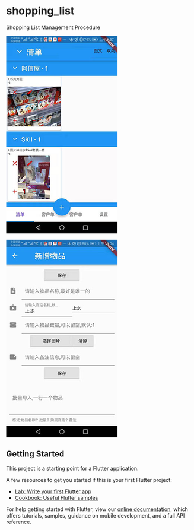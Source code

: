 # shopping_list

Shopping List Management Procedure


![主界面](https://raw.githubusercontent.com/wsonline2008/shopping_list/master/img/01.jpg)


![编辑添加](https://raw.githubusercontent.com/wsonline2008/shopping_list/master/img/02.jpg)

## Getting Started

This project is a starting point for a Flutter application.

A few resources to get you started if this is your first Flutter project:

- [Lab: Write your first Flutter app](https://flutter.io/docs/get-started/codelab)
- [Cookbook: Useful Flutter samples](https://flutter.io/docs/cookbook)

For help getting started with Flutter, view our 
[online documentation](https://flutter.io/docs), which offers tutorials, 
samples, guidance on mobile development, and a full API reference.
